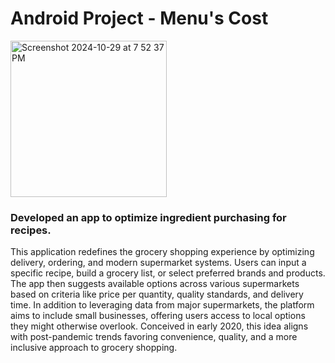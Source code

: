 # Android Project - Menu's Cost

<img width="250" alt="Screenshot 2024-10-29 at 7 52 37 PM" src="https://github.com/user-attachments/assets/72664bcd-7c96-4f1a-a825-d41e81dca089">

### Developed an app to optimize ingredient purchasing for recipes.

This application redefines the grocery shopping experience by optimizing delivery, ordering, and modern supermarket systems. Users can input a specific recipe, build a grocery list, or select preferred brands and products. The app then suggests available options across various supermarkets based on criteria like price per quantity, quality standards, and delivery time. In addition to leveraging data from major supermarkets, the platform aims to include small businesses, offering users access to local options they might otherwise overlook. Conceived in early 2020, this idea aligns with post-pandemic trends favoring convenience, quality, and a more inclusive approach to grocery shopping.

